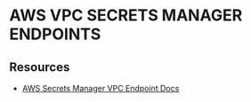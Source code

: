 # AWS VPC SECRETS MANAGER ENDPOINTS

## Resources

- [AWS Secrets Manager VPC Endpoint Docs](https://docs.aws.amazon.com/secretsmanager/latest/userguide/vpc-endpoint-overview.html)